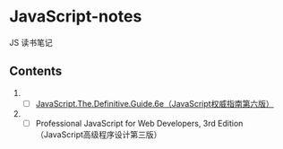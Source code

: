# JavaScript-notes
JS 读书笔记

## Contents  
1. - [ ]  [JavaScript.The.Definitive.Guide.6e（JavaScript权威指南第六版）](./notes/Js-Definitive-Guide.md)  
2. - [ ]  Professional JavaScript for Web Developers, 3rd Edition （JavaScript高级程序设计第三版） 
